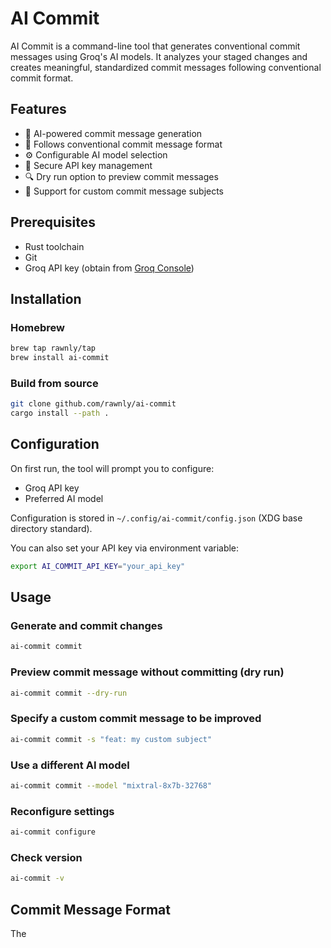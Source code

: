 # AI Commit

AI Commit is a command-line tool that generates conventional commit messages using Groq's AI models. It analyzes your staged changes and creates meaningful, standardized commit messages following conventional commit format.

## Features

- 🤖 AI-powered commit message generation
- 🎯 Follows conventional commit message format
- ⚙️ Configurable AI model selection
- 🔑 Secure API key management
- 🔍 Dry run option to preview commit messages
- 📝 Support for custom commit message subjects

## Prerequisites

- Rust toolchain
- Git
- Groq API key (obtain from [Groq Console](https://console.groq.com/docs/api))

## Installation

### Homebrew
```bash
brew tap rawnly/tap
brew install ai-commit
```

### Build from source
```bash
git clone github.com/rawnly/ai-commit
cargo install --path .
```


## Configuration

On first run, the tool will prompt you to configure:
- Groq API key
- Preferred AI model

Configuration is stored in `~/.config/ai-commit/config.json` (XDG base directory standard).

You can also set your API key via environment variable:
```bash
export AI_COMMIT_API_KEY="your_api_key"
```

## Usage

### Generate and commit changes

```bash
ai-commit commit
```

### Preview commit message without committing (dry run)

```bash
ai-commit commit --dry-run
```

### Specify a custom commit message to be improved

```bash
ai-commit commit -s "feat: my custom subject"
```

### Use a different AI model

```bash
ai-commit commit --model "mixtral-8x7b-32768"
```

### Reconfigure settings

```bash
ai-commit configure
```

### Check version

```bash
ai-commit -v
```

## Commit Message Format

The 